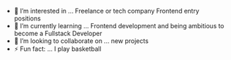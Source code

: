 - 👀 I’m interested in ... Freelance or tech company Frontend entry positions
- 🌱 I’m currently learning ... Frontend development and being ambitious to become a Fullstack Developer
- 💞️ I’m looking to collaborate on ... new projects
- ⚡ Fun fact: ... I play basketball

<!---
VRA9000/VRA9000 is a ✨ special ✨ repository because its `README.md` (this file) appears on your GitHub profile.
You can click the Preview link to take a look at your changes.
--->

